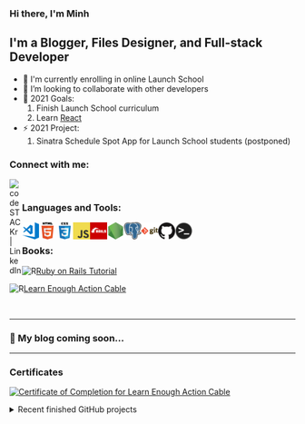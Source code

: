 <!-- ### Hi there, I'm Minh - aka [codeSTACKr][website] 👋

[![Website](https://img.shields.io/website?label=codeSTACKr.com&style=for-the-badge&url=https%3A%2F%2Fcodestackr.com)](https://codestackr.com)
[![Twitter Follow](https://img.shields.io/twitter/follow/codeSTACKr?color=1DA1F2&logo=twitter&style=for-the-badge)](https://twitter.com/intent/follow?original_referer=https%3A%2F%2Fgithub.com%2FcodeSTACKr&screen_name=codeSTACKr) -->
### Hi there, I'm Minh

## I'm a Blogger, Files Designer, and Full-stack Developer

- 🔭 I'm currently enrolling in online Launch School
- 👯 I’m looking to collaborate with other developers
- 🥅 2021 Goals:
  1. Finish Launch School curriculum
  2. Learn [React](https://fullstackopen.com/en/)
- ⚡ 2021 Project: 
  1. Sinatra Schedule Spot App for Launch School students (postponed)

### Connect with me:

[<img align="left" alt="codeSTACKr | LinkedIn" width="22px" src="https://cdn.jsdelivr.net/npm/simple-icons@v3/icons/linkedin.svg" />][linkedin]

<br />

### Languages and Tools:

<img align="left" alt="Visual Studio Code" width="30px" src="https://raw.githubusercontent.com/github/explore/80688e429a7d4ef2fca1e82350fe8e3517d3494d/topics/visual-studio-code/visual-studio-code.png" />
<img align="left" alt="HTML5" width="30px" src="https://raw.githubusercontent.com/github/explore/80688e429a7d4ef2fca1e82350fe8e3517d3494d/topics/html/html.png" />
<img align="left" alt="CSS3" width="30px" src="https://raw.githubusercontent.com/github/explore/80688e429a7d4ef2fca1e82350fe8e3517d3494d/topics/css/css.png" />
<img align="left" alt="JavaScript" width="30px" src="https://raw.githubusercontent.com/github/explore/80688e429a7d4ef2fca1e82350fe8e3517d3494d/topics/javascript/javascript.png" />
<img align="left" alt="Rails" width="30px" src="https://raw.githubusercontent.com/github/explore/80688e429a7d4ef2fca1e82350fe8e3517d3494d/topics/rails/rails.png" />
<img align="left" alt="Node.js" width="30px" src="https://raw.githubusercontent.com/github/explore/80688e429a7d4ef2fca1e82350fe8e3517d3494d/topics/nodejs/nodejs.png" />
<img align="left" alt="PostgreSQL" width="30px" src="https://raw.githubusercontent.com/github/explore/80688e429a7d4ef2fca1e82350fe8e3517d3494d/topics/postgresql/postgresql.png" />
<img align="left" alt="Git" width="30px" src="https://raw.githubusercontent.com/github/explore/80688e429a7d4ef2fca1e82350fe8e3517d3494d/topics/git/git.png" />
<img align="left" alt="GitHub" width="30px" src="https://raw.githubusercontent.com/github/explore/78df643247d429f6cc873026c0622819ad797942/topics/github/github.png" />
<img align="left" alt="Terminal" width="30px" src="https://raw.githubusercontent.com/github/explore/80688e429a7d4ef2fca1e82350fe8e3517d3494d/topics/terminal/terminal.png" />

<br />

### Books:

[Ruby on Rails Tutorial](https://www.learnenough.com/ruby-on-rails-6th-edition-tutorial)[<img align="left" alt="Ruby on Rails Tutorial" width="25px" height="20px" src="https://softcover.s3.amazonaws.com/636/ruby_on_rails_tutorial_6th_edition/images/cover-web.png" />][tutorialBook1]

[Learn Enough Action Cable](https://www.learnenough.com/course/learn_enough_action_cable/frontmatter)[<img align="left" alt="Ruby on Rails Tutorial" width="25px" height="20px" src="https://softcover.s3.amazonaws.com/636/learn_enough_action_cable/images/cover-web.png" />][tutorialBook2]

<br />

---

### 📕 My blog coming soon...

<!-- INSERT BLOG LIST HERE -->
---

[linkedin]: https://www.linkedin.com/in/minh-vu-954223112/
[tutorialBook1]: https://www.learnenough.com/ruby-on-rails-6th-edition-tutorial
[tutorialBook2]: https://www.learnenough.com/course/learn_enough_action_cable/frontmatter

### Certificates
<a href="https://www.learnenough.com/certificates/minhphanhvu"><img src="https://www.learnenough.com/certificates/minhphanhvu/action-cable-tutorial.svg" alt="Certificate of Completion for Learn Enough Action Cable"></a>

<details>
  <summary>Recent finished GitHub projects</summary>
  
1. 🎉 [Action Cable](https://railschatroom.herokuapp.com/). [GitHub](https://github.com/minhphanhvu/action_cable_chat_app)
2. 👑 Twitter-like Toy App. [GitHub](https://github.com/minhphanhvu/sample_app)

</details>
